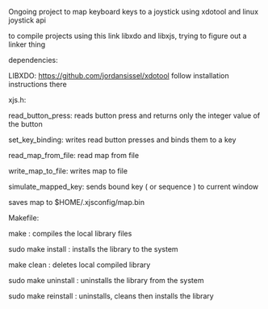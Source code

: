 Ongoing project to map keyboard keys to a joystick using xdotool and linux joystick api

to compile projects using this link libxdo and libxjs, trying to figure out a linker thing

dependencies:

LIBXDO: https://github.com/jordansissel/xdotool follow installation instructions there

xjs.h:

read_button_press: reads button press and returns only the integer value of the button

set_key_binding: writes read button presses and binds them to a key

read_map_from_file: read map from file

write_map_to_file: writes map to file

simulate_mapped_key: sends bound key ( or sequence ) to current window

saves map to $HOME/.xjsconfig/map.bin

Makefile:

make : compiles the local library files

sudo make install : installs the library to the system

make clean : deletes local compiled library

sudo make uninstall : uninstalls the library from the system

sudo make reinstall : uninstalls, cleans then installs the library
